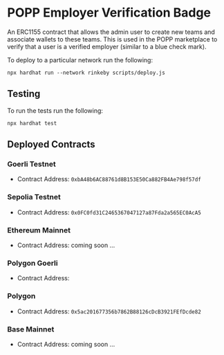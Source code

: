 # POPP Employer Verification Badge

An ERC1155 contract that allows the admin user to create new teams and associate wallets to these teams.
This is used in the POPP marketplace to verify that a user is a verified employer (similar to a blue check mark).

To deploy to a particular network run the following:
```shell
npx hardhat run --network rinkeby scripts/deploy.js
```

## Testing
To run the tests run the following:
```shell
npx hardhat test
```

## Deployed Contracts
### Goerli Testnet
- Contract Address: `0xbA48b6AC88761d8B153E50Ca882FB4Ae798f57df`
### Sepolia Testnet
- Contract Address: `0x0FC0fd31C2465367047127a87Fda2a565EC0AcA5`
### Ethereum Mainnet
- Contract Address:  coming soon ...
### Polygon Goerli
- Contract Address:
### Polygon
- Contract Address: `0x5ac201677356b7862B88126cDcB3921FEfDcde82`
### Base Mainnet
- Contract Address:  coming soon ...